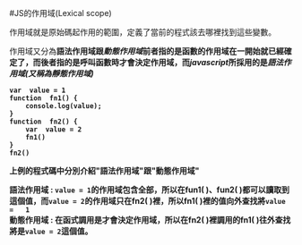 #JS的作用域(Lexical scope)

作用域就是原始碼起作用的範圍，定義了當前的程式該去哪裡找到這些變數。

作用域又分為<strong>**語法作用域**跟*動態作用域*前者指的是函數的作用域在一開始就已經確定了，而後者指的是呼叫函數時才會決定作用域，而*javascript*所採用的是*語法作用域(又稱為靜態作用域)*


```
var  value = 1
function  fn1() {
    console.log(value);
}
function  fn2() {
    var  value = 2
    fn1()
}
fn2()
```
上例的程式碼中分別介紹"語法作用域"跟"動態作用域"

語法作用域 : `value = 1`的作用域包含全部，所以在fun1( )、fun2( )都可以讀取到這個值，而`value = 2`的作用域只在fn2( )裡，所以fn1( )裡的值向外查找將`value =   1`                                                                                                                                                                                                                                                                                                                                                                                                 
動態作用域 : 在函式調用是才會決定作用域，所以在fn2( )裡調用的fn1( )往外查找將是`value = 2`這個值。
